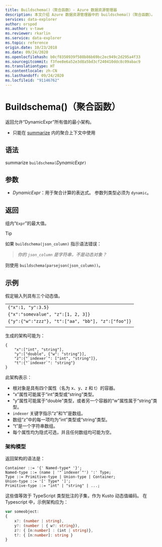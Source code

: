 ```yaml
---
title: Buildschema()（聚合函数）- Azure 数据资源管理器
description: 本文介绍 Azure 数据资源管理器中的 buildschema()（聚合函数）。
services: data-explorer
author: orspod
ms.author: v-tawe
ms.reviewer: rkarlin
ms.service: data-explorer
ms.topic: reference
origin.date: 10/23/2018
ms.date: 09/24/2020
ms.openlocfilehash: b0cf8350939f508b86b69bc2ec949c2d295a4f33
ms.sourcegitcommit: f3fee8e6a52e3d8a5bd3cf240410ddc8c09abac9
ms.translationtype: HT
ms.contentlocale: zh-CN
ms.lasthandoff: 09/24/2020
ms.locfileid: "91146762"
---
```

# <a name="buildschema-aggregation-function"></a>Buildschema()（聚合函数）

返回允许“DynamicExpr”所有值的最小架构。

* 只能在 [summarize](summarizeoperator.md) 内的聚合上下文中使用

## <a name="syntax"></a>语法

summarize `buildschema(`*DynamicExpr*`)`

## <a name="arguments"></a>参数

* *DynamicExpr*：用于聚合计算的表达式。 参数列类型必须为 `dynamic`。 

## <a name="returns"></a>返回

组内“`Expr`”的最大值。

> [!TIP] 
> 如果 `buildschema(json_column)` 指示语法错误：
>
> > *你的 `json_column` 是字符串，不是动态对象？*
>
> 则使用 `buildschema(parsejson(json_column))`。

## <a name="example"></a>示例

假定输入列具有三个动态值。

||
|---|
|`{"x":1, "y":3.5}`|
|`{"x":"somevalue", "z":[1, 2, 3]}`|
|`{"y":{"w":"zzz"}, "t":["aa", "bb"], "z":["foo"]}`|
||

生成的架构可能为：

```kusto
{ 
    "x":["int", "string"],
    "y":["double", {"w": "string"}],
    "z":{"`indexer`": ["int", "string"]},
    "t":{"`indexer`": "string"}
}
```

此架构表示：

* 根对象是具有四个属性（名为 x、y、z 和 t）的容器。
* “x”属性可能属于“int”类型或“string”类型。
* “y”属性可能属于“double”类型，或者另一个容器的“w”属性属于“string”类型。
* ``indexer`` 关键字指示“z”和“t”是数组。
* 数组“z”中的每一项均为“int”类型或“string”类型。
* “t”是一个字符串数组。
* 每个属性均为隐式可选，并且任何数组均可能为空。

### <a name="schema-model"></a>架构模型

返回架构的语法是：

```output
Container ::= '{' Named-type* '}';
Named-type ::= (name | '"`indexer`"') ':' Type;
Type ::= Primitive-type | Union-type | Container;
Union-type ::= '[' Type* ']';
Primitive-type ::= "int" | "string" | ...;
```

这些值等效于 TypeScript 类型批注的子集，作为 Kusto 动态值编码。 在 Typescript 中，示例架构应为：

```typescript
var someobject: 
{
    x?: (number | string),
    y?: (number | { w?: string}),
    z?: { [n:number] : (int | string)},
    t?: { [n:number]: string }
}
```
